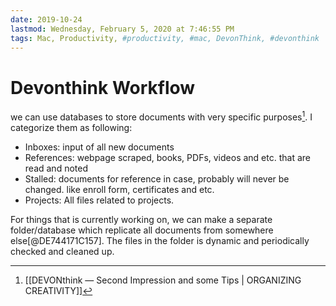 ```yaml
---
date: 2019-10-24
lastmod: Wednesday, February 5, 2020 at 7:46:55 PM
tags: Mac, Productivity, #productivity, #mac, DevonThink, #devonthink
---
```

# Devonthink Workflow

we can use databases to store documents with very specific purposes[^DE744171C157]. I categorize them as following:

* Inboxes: input of all new documents
* References: webpage scraped, books, PDFs, videos and etc. that are read and noted
* Stalled: documents for reference in case, probably will never be changed. like enroll form, certificates and etc.
* Projects: All files related to projects.


For things that is currently working on, we can make a separate folder/database which replicate all documents from somewhere else[@DE744171C157]. The files in the folder is dynamic and periodically checked and cleaned up.


[^DE744171C157]: [[DEVONthink — Second Impression and some Tips | ORGANIZING CREATIVITY]]
